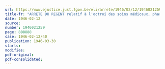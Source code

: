 ```yaml
---
url: https://www.ejustice.just.fgov.be/eli/arrete/1946/02/12/1946021259/justel
title-fr: "ARRETE DU REGENT relatif à l'octroi des soins médicaux, pharmaceutiques et de prothèses aux victimes civiles de la guerre 1940-1945"
date: 1946-02-12
source:
number: 1946021259
page: 888888
case: 1946-02-12/40
publication: 1946-03-30
starts:
modifies:
pdf-original:
pdf-consolidated:
---
```


